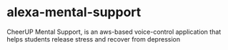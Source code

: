 # alexa-mental-support
CheerUP Mental Support, is an aws-based voice-control application that helps students release stress and recover from depression
